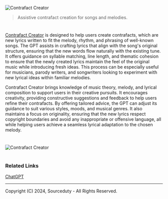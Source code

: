![Contrafact Creator](https://github.com/user-attachments/assets/fb7c93a6-956b-4981-b3a9-1fcd87425137)

> Assistive contrafact creation for songs and melodies.
#

[Contrafact Creator](https://chatgpt.com/g/g-J9PaVZaO0-contrafact-creator) is designed to help users create contrafacts, which are new lyrics written to fit the melody, rhythm, and phrasing of well-known songs. The GPT assists in crafting lyrics that align with the song's original structure, ensuring that the new words flow naturally with the existing tune. It offers guidance on syllable matching, line length, and thematic cohesion to ensure that the newly created lyrics maintain the feel of the original music while introducing fresh ideas. This process can be especially useful for musicians, parody writers, and songwriters looking to experiment with new lyrical ideas within familiar melodies.

Contrafact Creator brings knowledge of music theory, melody, and lyrical composition to support users in their creative pursuits. It encourages creativity, providing constructive suggestions and feedback to help users refine their contrafacts. By offering tailored advice, the GPT can adjust its guidance to suit various styles, moods, and musical genres. It also maintains a focus on originality, ensuring that the new lyrics respect copyright boundaries and avoid any inappropriate or offensive language, all while helping users achieve a seamless lyrical adaptation to the chosen melody.

#
![Contrafact Creator](https://github.com/user-attachments/assets/271633ba-d46c-4256-9d46-0e72b4f21b9c)

#
### Related Links

[ChatGPT](https://github.com/sourceduty/ChatGPT)

***
Copyright (C) 2024, Sourceduty - All Rights Reserved.
